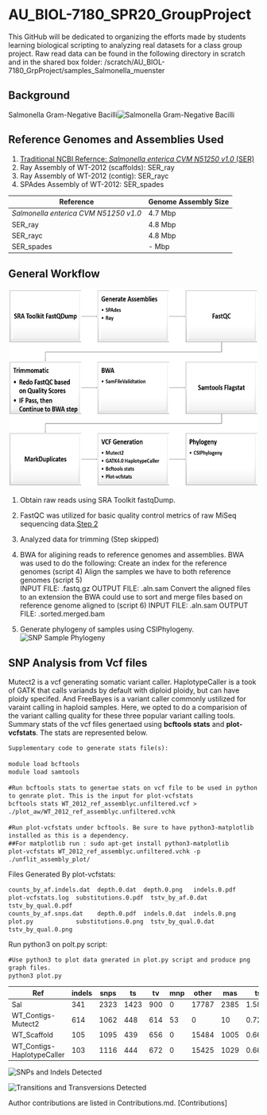 # AU_BIOL-7180_SPR20_GroupProject
This GitHub will be dedicated to organizing the efforts made by students learning biological scripting to analyzing real datasets for a class group project.
Raw read data can be found in the following directory in scratch and in the shared box folder:
/scratch/AU_BIOL-7180_GrpProject/samples_Salmonella_muenster

## Background
Salmonella Gram-Negative Bacilli![Salmonella Gram-Negative Bacilli](https://github.com/asw0049/AU_BIOL-7180_SPR20_GroupProject/blob/master/Scripts_old/Salmonella_Muenster_Streak.tif)

## Reference Genomes and Assemblies Used
1. [Traditional NCBI Refernce: _Salmonella enterica CVM N51250 v1.0_ (SER)](https://www.ncbi.nlm.nih.gov/assembly/GCF_001246125.1)
2. Ray Assembly of WT-2012 (scaffolds): SER_ray
3. Ray Assembly of WT-2012 (contig): SER_rayc
4. SPAdes Assembly of WT-2012: SER_spades

|Reference| Genome Assembly Size|
|---|---|
| _Salmonella enterica CVM N51250 v1.0_ | 4.7 Mbp|
| SER_ray | 4.8 Mbp |
| SER_rayc | 4.8 Mbp |
| SER_spades | - Mbp |

## General Workflow
<p align="center">
<img src="Workflow.png" width="500" height="400" />
</p>

1. Obtain raw reads using SRA Toolkit fastqDump.

2. FastQC was utilized for basic quality control metrics of raw MiSeq sequencing data.[Step 2](https://github.com/asw0049/AU_BIOL-7180_SPR20_GroupProject/tree/master/fastQC)

3. Analyzed data for trimming (Step skipped)

4. BWA for aligining reads to reference genomes and assemblies.
	BWA was used to do the following:
    Create an index for the reference genomes (script 4)
    Align the samples we have to both reference genomes (script 5)                      
        INPUT FILE: .fastq.gz    OUTPUT FILE: .aln.sam
    Convert the aligned files to an extension the BWA could use to sort and merge files based on reference genome aligned to (script 6)
        INPUT FILE: .aln.sam     OUTPUT FILE: .sorted.merged.bam
	
5. Generate phylogeny of samples using CSIPhylogeny.
![SNP Sample Phylogeny](https://github.com/asw0049/AU_BIOL-7180_SPR20_GroupProject/blob/master/snp_tree.main_tree.svg)
   
## SNP Analysis from Vcf files
Mutect2 is a vcf generating somatic variant caller. HaplotypeCaller is a took of GATK that calls variands by default with diploid ploidy, but can have ploidy specifed. And FreeBayes is a variant caller commonly ustilized for varaint calling in haploid samples. Here, we opted to do a comparision of the variant calling quality for these three popular variant calling tools. Summary stats of the vcf files genertaed using **bcftools stats** and **plot-vcfstats**. The stats are represented below.

```
Supplementary code to generate stats file(s):

module load bcftools
module load samtools

#Run bcftools stats to genertae stats on vcf file to be used in python to genrate plot. This is the input for plot-vcfstats
bcftools stats WT_2012_ref_assemblyc.unfiltered.vcf > ./plot_aw/WT_2012_ref_assemblyc.unfiltered.vchk

#Run plot-vcfstats under bcftools. Be sure to have python3-matplotlib installed as this is a dependency.
##For matplotlib run : sudo apt-get install python3-matplotlib
plot-vcfstats WT_2012_ref_assemblyc.unfiltered.vchk -p ./unflit_assembly_plot/ 

```
Files Generated By plot-vcfstats:
```
counts_by_af.indels.dat  depth.0.dat  depth.0.png   indels.0.pdf  plot-vcfstats.log  substitutions.0.pdf  tstv_by_af.0.dat    tstv_by_qual.0.pdf
counts_by_af.snps.dat    depth.0.pdf  indels.0.dat  indels.0.png  plot.py            substitutions.0.png  tstv_by_qual.0.dat  tstv_by_qual.0.png
```
Run python3 on polt.py script:
```
#Use python3 to plot data gnerated in plot.py script and produce png graph files.
python3 plot.py 
```
| Ref | indels | snps | ts | tv | mnp | other | mas | ts/tv |
|---|---|---|---|---|---|---|---|---|
| Sal | 341 | 2323 | 1423 | 900 | 0 | 17787 | 2385 | 1.581111 |
| WT_Contigs-Mutect2 | 614 | 1062 | 448 | 614 | 53 | 0 | 10 | 0.729642 |
| WT_Scaffold | 105 | 1095 | 439 | 656 | 0 | 15484 | 1005 | 0.669207 |
| WT_Contigs-HaplotypeCaller |103 | 1116 | 444 | 672 | 0 | 15425 | 1029 | 0.660714 |


![SNPs and Indels Detected](https://github.com/asw0049/AU_BIOL-7180_SPR20_GroupProject/blob/master/Rplot_SNPs_Indels.png)

![Transitions and Transversions Detected](https://github.com/asw0049/AU_BIOL-7180_SPR20_GroupProject/blob/master/Rplot_TsTV.png)

Author contributions are listed in Contributions.md. [Contributions]
